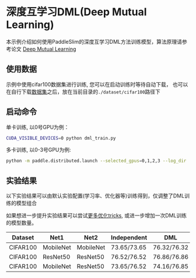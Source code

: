 # 深度互学习DML(Deep Mutual Learning)
本示例介绍如何使用PaddleSlim的深度互学习DML方法训练模型，算法原理请参考论文 [Deep Mutual Learning](https://arxiv.org/abs/1706.00384)

## 使用数据
示例中使用cifar100数据集进行训练, 您可以在启动训练时等待自动下载，
也可以在自行下载[数据集](https://www.cs.toronto.edu/~kriz/cifar-100-python.tar.gz)之后，放在当前目录的`./dataset/cifar100`路径下

## 启动命令

单卡训练, 以0号GPU为例：
```bash
CUDA_VISIBLE_DEVICES=0 python dml_train.py
```

多卡训练, 以0-3号GPU为例:
```bash
python -m paddle.distributed.launch --selected_gpus=0,1,2,3 --log_dir ./mylog dml_train.py --use_parallel=True
```

## 实验结果

以下实验结果可以由默认实验配置(学习率、优化器等)训练得到，仅调整了DML训练的模型组合

如果想进一步提升实验结果可以尝试[更多优化tricks](https://arxiv.org/abs/1812.01187), 或进一步增加一次DML训练的模型数量。

| Dataset | Net1 | Net2 |  Independent | DML |
| ------ | ------ | ------ | ------ | ------ |
| CIFAR100 | MobileNet | MobileNet | 73.65/73.65 | 76.32/76.32 |
| CIFAR100 | ResNet50 | ResNet50 | 76.52/76.52 | 76.86/76.86 |
| CIFAR100 | MobileNet | ResNet50 | 73.65/76.52 | 74.16/76.85 |
